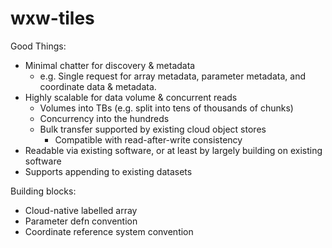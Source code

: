 # wxw-tiles

Good Things:

* Minimal chatter for discovery & metadata
  * e.g. Single request for array metadata, parameter metadata, and coordinate data & metadata.
* Highly scalable for data volume & concurrent reads
  * Volumes into TBs (e.g. split into tens of thousands of chunks)
  * Concurrency into the hundreds
  * Bulk transfer supported by existing cloud object stores
    * Compatible with read-after-write consistency
* Readable via existing software, or at least by largely building on existing software
* Supports appending to existing datasets

Building blocks:

* Cloud-native labelled array
* Parameter defn convention
* Coordinate reference system convention
